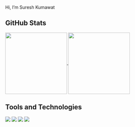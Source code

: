 Hi, I’m Suresh Kumawat

## GitHub Stats
<a href="https://github.com/bskumawat09">
  <img align="center" src="https://github-readme-stats.vercel.app/api?username=bskumawat09&show_icons=true&theme=tokyonight" height="195" />
</a>

<a href="https://github.com/bskumawat09">
  <img align="center" src="https://github-readme-stats.vercel.app/api/top-langs/?username=bskumawat09&hide=ejs&langs_count=3&theme=tokyonight" height="195" />
</a>

## Tools and Technologies
![](https://img.shields.io/badge/Code-C++-informational?style=flat&logo=c%2B%2B&logoColor=white&color=F1C40F)
![](https://img.shields.io/badge/Code-JavaScript-informational?style=flat&logo=javascript&logoColor=white&color=F1C40F)
![](https://img.shields.io/badge/Tools-Express-informational?style=flat&logo=express&logoColor=white&color=F1C40F)
![](https://img.shields.io/badge/Tools-Android-informational?style=flat&logo=android&logoColor=white&color=F1C40F)
<!-- ![](https://img.shields.io/badge/Tools-MongoDB-informational?style=flat&logo=mongodb&logoColor=white&color=F1C40F) -->

<!-- <a href="https://github.com/bskumawat09">
  <img align="center" src="https://github-readme-stats.vercel.app/api/top-langs/?username=bskumawat09&hide=ejs&langs_count=3" />
</a>

<a href="https://github.com/bskumawat09">
  <img align="center" src="https://github-readme-stats.vercel.app/api?username=bskumawat09&show_icons=true&line_height=27&count_private=true" alt="Suresh's GitHub Stats" />
</a> -->
